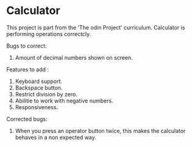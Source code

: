 # Calculator
This project is part from the 'The odin Project' curriculum.
Calculator is performing operations correctcly.

Bugs to correct: 
1. Amount of decimal numbers shown on screen.


Features to add :

1. Keyboard support.
2. Backspace button.
3. Restrict division by zero.
4. Abilitie to work with negative numbers.
5. Responsiveness.

Corrected bugs:

1. When you press an operator button twice, this makes the calculator behaves in a non expected way.


